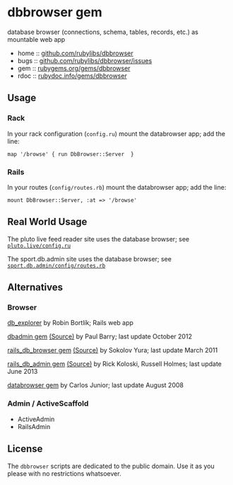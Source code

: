 # dbbrowser gem

database browser (connections, schema, tables, records, etc.) as mountable web app

* home  :: [github.com/rubylibs/dbbrowser](https://github.com/rubylibs/dbbrowser)
* bugs  :: [github.com/rubylibs/dbbrowser/issues](https://github.com/rubylibs/dbbrowser/issues)
* gem   :: [rubygems.org/gems/dbbrowser](https://rubygems.org/gems/dbbrowser)
* rdoc  :: [rubydoc.info/gems/dbbrowser](http://rubydoc.info/gems/dbbrowser)

## Usage

### Rack

In your rack configuration (`config.ru`) mount the databrowser app; add the line:

~~~
map '/browse' { run DbBrowser::Server  }
~~~


### Rails

In your routes (`config/routes.rb`) mount the databrowser app; add the line:

~~~
mount DbBrowser::Server, :at => '/browse'
~~~


## Real World Usage

The pluto live feed reader site uses the database browser; see [`pluto.live/config.ru`](https://github.com/feedreader/pluto.live/blob/master/config.ru)

The sport.db.admin site uses the database browser; see [`sport.db.admin/config/routes.rb`](https://github.com/geraldb/sport.db.admin/blob/master/config/routes.rb)



## Alternatives

### Browser

[db_explorer](https://github.com/robinbortlik/db_explorer) by Robin Bortlík; Rails web app

[dbadmin gem](https://rubygems.org/gems/dbadmin) [(Source)](https://github.com/pjb3/dbadmin) by Paul Barry; last update October 2012

[rails_db_browser gem](https://rubygems.org/gems/rails_db_browser) [(Source)](https://github.com/funny-falcon/rails_db_browser) by Sokolov Yura; last update March 2011

[rails_db_admin gem](https://rubygems.org/gems/rails_db_admin) [(Source)](https://github.com/portablemind/compass_agile_enterprise) by Rick Koloski, Russell Holmes; last update June 2013

[databrowser gem](https://rubygems.org/gems/databrowser) by Carlos Junior; last update August 2008



### Admin / ActiveScaffold

- ActiveAdmin
- RailsAdmin


## License

The `dbbrowser` scripts are dedicated to the public domain.
Use it as you please with no restrictions whatsoever.
